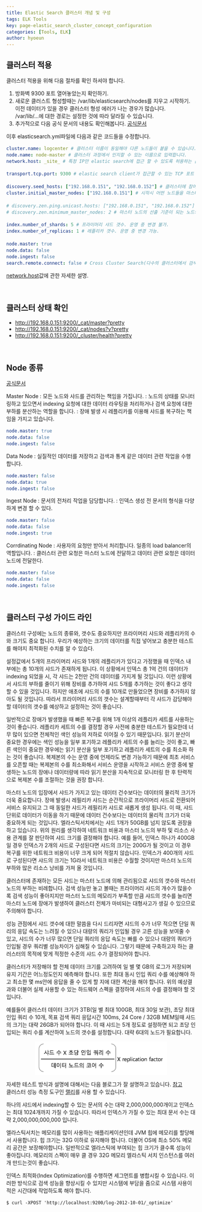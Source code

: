```yaml
---
title: Elastic Search 클러스터 개념 및 구성
tags: ELK Tools
key: page-elastic_search_cluster_concept_configuration
categories: [Tools, ELK]
author: hyoeun
---
```


## 클러스터 적용
클러스터 적용을 위해 다음 절차를 확인 하셔야 합니다.
1. 방화벽 9300 포트 열어놓았는지 확인하기.
2. 새로운 클러스트 형성할때는 /var/lib/elasticsearch/nodes를 지우고 시작하기.<br>
  이전 데이터가 있을 경우 클러스터 형성 에러가 나는 경우가 많습니다.<br>
  /var/lib/...에 대한 경로는 설정한 것에 따라 달라질 수 있습니다.
3. 추가적으로 다음 공식 문서의 내용도 확인해봅니다. [공식문서](https://www.elastic.co/guide/en/elasticsearch/reference/master/important-settings.html)

이후 elasticsearch.yml파일에 다음과 같은 코드들을 수정합니다.

``` yml
cluster.name: logcenter # 클러스터 이름이 동일해야 다른 노드들이 붙을 수 있습니다.
node.name: node-master # 클러스터 과정에서 인지할 수 있는 이름으로 입력합니다.
network.host: _site_ # 특정 IP만 elastic search에 접근 할 수 있도록 허용하는 옵션. 

transport.tcp.port: 9300 # elastic search client가 접근할 수 있는 TCP 포트 번호.

discovery.seed_hosts: ["192.168.0.151", "192.168.0.152"] # 클러스터에 참여하는 호스트를 적어주시면 됩니다.
cluster.initial_master_nodes: ["192.168.0.151"] # 시작시 어떤 노드들을 마스터로 할지 정합니다.

# discovery.zen.ping.unicast.hosts: ["192.168.0.151", "192.168.0.152"] # 노드가 여러개인 경우 unicast로 활성화된 다른 서버를 찾습니다. 클러스터로 묶인 노드의 IP를 지정하면 된다.
# discovery.zen.minimum_master_nodes: 2 # 마스터 노드의 선출 기준이 되는 노드의 수를 지정합니다.

index.number_of_shards: 5 # 프라이머리 샤드 갯수. 운영 중 변경 불가.
index.number_of_replicas: 1 # 레플리카 갯수. 운영 중 변경 가능.

node.master: true
node.data: false
node.ingest: false
search.remote.connect: false # Cross Cluster Search(다수의 클러스터에서 검색할 수 있는 기능) 사용 여부.
```

[network.host](https://www.elastic.co/guide/en/elasticsearch/reference/master/modules-network.html#network-interface-values)값에 관한 자세한 설명.

<br>

## 클러스터 상태 확인

* http://192.168.0.151:9200/_cat/master?pretty
* http://192.168.0.151:9200/_cat/nodes?v?pretty
* http://192.168.0.151:9200/_cluster/health?pretty

<br>

## Node 종류
[공식문서](https://www.elastic.co/guide/en/elasticsearch/reference/current/modules-node.html)

Master Node
: 모든 노드와 샤드를 관리하는 책임을 가집니다.
: 노드의 상태를 모니터링하고 있으면서 indexing 요청에 대한 데이터 라우팅을 처리하거나 검색 요청에 대한 부하를 분산하는 역할을 합니다.
: 장애 발생 시 레플리카를 이용해 샤드를 복구하는 책임을 가지고 있습니다.
  ```yml
  node.master: true 
  node.data: false 
  node.ingest: false
  ```

Data Node
: 실질적인 데이터를 저장하고 검색과 통계 같은 데이터 관련 작업을 수행 합니다.
  ```yml
  node.master: false 
  node.data: true  
  node.ingest: false
  ```

Ingest Node
: 문서의 전처리 작업을 담당합니다.
: 인덱스 생성 전 문서의 형식을 다양하게 변경 할 수 있다.
  ```yml
  node.master: false 
  node.data: false 
  node.ingest: true
  ```

Corrdinating Node
: 사용자의 요청만 받아서 처리합니다. 일종의 load balancer의 역할입니다.
: 클러스터 관련 요청은 마스터 노드에 전달하고 데이터 관련 요청은 데이터 노드에 전달한다.
  ```yml
  node.master: false 
  node.data: false 
  node.ingest: false
  ```

<br>

## 클러스터 구성 가이드 라인

클러스터 구성에는 노드의 종류와, 갯수도 중요하지만 프라이머리 샤드와 레플리카의 수와 크기도 중요 합니다.
우리가 예상하는 크기의 데이터를 직접 넣어보고 충분한 테스트를 해야지 최적화된 수치를 알 수 있습다.

설정값에서 5개의 프라이머리 샤드와 1개의 레플리카가 있다고 가정했을 때 인덱스 내부에는 총 10개의 샤드가 존재하게 됩니다.
이 상황에서 인덱스 총 1억 건의 데이터가 indexing 되었을 시, 각 샤드는 2천만 건의 데이터를 가지게 될 것입니다.
이런 상황에서 샤드의 부하를 줄이기 위해 장비를 추가하여 샤드 5개를 추가하는 것이 좋다고 생각할 수 있을 것입니다.
하지만 애초에 샤드의 수를 10개로 만들었으면 장비를 추가하지 않아도 될 것입니다.
따라서 프라이머리 샤드의 갯수는 설계할때부터 각 샤드가 감당해야 할 데이터의 갯수를 예상하고 설정하는 것이 좋습니다.

일반적으로 장애가 발생했을 때 빠른 복구를 위해 1개 이상의 레플리카 세트를 사용하는 것이 좋습니다.
레플리카 세트의 수를 결정할 경우 사전에 충분한 테스트가 필요한데 너무 많이 있으면 전체적인 색인 성능의 저하로 이어질 수 있기 때문입니다.
읽기 분산이 중요한 경우에는 색인 성능을 일부 포기하고 레플리카 세트의 수를 늘리는 것이 좋고,
빠른 색인이 중요한 경우에는 읽기 분산을 일부 포기하고 레플리카 세트의 수를 최소화 하는 것이 좋습니다.
복제본의 수는 운영 중에 언제라도 변경 가능하기 때문에 최초 서비스를 오픈할 때는 복제본의 수를 최소화해서 서비스 운영을 시작하고
서비스 운영 중에 발생하는 노드의 장애나 데이터량에 따라 읽기 분산을 지속적으로 모니터링 한 후 탄력적으로 복제본 수를 조절하는 것을 권장 합니다.

마스터 노드의 입장에서 샤드가 가지고 있는 데이터 건수보다는 데이터의 물리적 크기가 더욱 중요합니다.
장애 발생시 레필리카 샤드는 순간적으로 프라이머리 샤드로 전환되어 서비스 유지되고 그 때 동일한 샤드가 레필리카 샤드로 새롭게 생성 됩니다.
이 때, 샤드 단위로 데이터가 이동을 하기 때문에 데이터 건수보다는 데이터의 물리적 크기가 더욱 중요하게 되는 것입니다.
엘라스틱서치에서는 샤드 1개가 50GB를 넘지 않도록 권장을 하고 있습니다.
위의 원리를 생각하여 네트워크 비용과 마스터 노드의 부하 및 리소스 사용 관계를 잘 판단하여 샤드 크기를 결정해야 합니다.
예를 들어, 인덱스 하나가 400GB일 경우 인덱스가 2개의 샤드로 구성된다면 샤드의 크기는 200G가 될 것이고 이 경우 복구를 위한 네트워크 비용이 너무 크게 되어 적절치 않습니다.
인덱스가 400개의 샤드로 구성된다면 샤드의 크기는 1G라서 네트워크 비용은 수월할 것이지만 마스터 노드의 부하와 많은 리소스 낭비를 가져 올 것입니다.

클러스터에 존재하는 모든 샤드는 마스터 노드에 의해 관리됨으로 샤드의 갯수와 마스터 노드의 부하는 비례합니다.
검색 성능만 놓고 볼때는 프라이머리 샤드의 개수가 많을수록 검색 성능이 좋아지지만 마스터 노드의 메모리가 부족할 만큼 샤드의 갯수를 늘리면
마스터 노드에 장애가 발생하여 클러스터 전체가 마비되는 대형사고가 생길 수 있으므로 주의해야 합니다.

성능 관점에서 샤드 갯수에 대한 말씀을 다시 드리자면
샤드의 수가 너무 적으면 단일 쿼리의 응답 속도는 느려질 수 있으나 대량의 쿼리가 인입될 경우 고른 성능을 보여줄 수 있고,
샤드의 수가 너무 많으면 단일 쿼리의 응답 속도는 빠를 수 있으나 대량의 쿼리가 인입될 경우 쿼리별 성능차이가 심해질 수 있습니다.
그렇기 때문에 구축하고자 하는 클러스터의 목적에 맞게 적정한 수준의 샤드 수가 결정되어야 합니다.

클러스터가 저장해야 할 전체 데이터 크기를 고려하여 일 별 몇 GB의 로그가 저장되며 유지 기간은 어느정도인지 예측해야 합니다.
또한 최대 동시 인입 쿼리 수를 예상해야 하고 최소한 몇 ms안에 응답을 줄 수 있게 할 지에 대한 계산을 해야 합니다.
위의 예상결과와 더불어 실제 사용할 수 있는 하드웨어 스펙을 결정하여 샤드의 수를 결정해야 할 것입니다.

예를들어 클러스터 데이터 크기가 3TB(일 별 최대 100GB, 최대 30일 보관), 초당 최대 인입 쿼리 수 10개, 목표 검색 쿼리 응답시간 100ms,
24 Core / 32GB MEM일때 샤드의 크기는 대략 26GB가 되어야 합니다. 이 때 샤드는 5개 정도로 설정하면 되고 초당 인입되는 쿼리 수를 계산하여
노드의 갯수를 설정합니다. 대략 6대의 노드가 필요합니다. 
<img src="/assets/images/cluster_node_number.png" width="350px" style="display: block;margin-left: auto;margin-right: auto; margin-top: 15px;">

자세한 테스트 방식과 설명에 대해서는 다음 블로그가 잘 설명하고 있습니다. [참고](https://brunch.co.kr/@alden/39)<br>
클러스터 성능 측정 도구인 [랠리](https://github.com/elastic/rally)를 사용 할 수 있습니다. 

하나의 샤드에서 indexing할 수 있는 문서의 수는 대략 2,000,000,000개이고 인덱스는 최대 1024개까지 가질 수 있습니다.
따라서 인덱스가 가질 수 있는 최대 문서 수는 대략 2,000,000,000,000 입니다.

엘라스틱서치는 메모리를 많이 사용하는 애플리케이션인데 JVM 힙에 메모리를 할당해서 사용합니다.
힙 크기는 32G 이하로 유지해야 합니다. 더불어 OS에 최소 50% 메모리 공간은 보장해야합니다.
일반적으로 엘라스틱에 부여되는 힙 크기가 클수록 성능이 좋아집니다.
메모리의 스펙이 매우 클 경우 32G 메모리 엘라스틱 서치 인스턴스를 여러개 만드는것이 좋습니다.

인덱스 최적화(Index Optimization)를 수행하면 세그먼트를 병합시킬 수 있습니다.
이러한 방식으로 검색 성능을 향상시킬 수 있지만 시스템에 부담을 줌으로 시스템 사용이 적은 시간대에 작업하도록 해야 합니다.
```console
$ curl -XPOST 'http://localhost:9200/log-2012-10-01/_optimize'
```